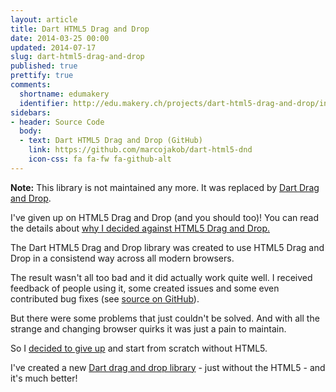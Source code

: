 ```yaml
---
layout: article
title: Dart HTML5 Drag and Drop
date: 2014-03-25 00:00
updated: 2014-07-17
slug: dart-html5-drag-and-drop
published: true
prettify: true
comments: 
  shortname: edumakery
  identifier: http://edu.makery.ch/projects/dart-html5-drag-and-drop/index.html
sidebars:
- header: Source Code
  body:
  - text: Dart HTML5 Drag and Drop (GitHub)
    link: https://github.com/marcojakob/dart-html5-dnd
    icon-css: fa fa-fw fa-github-alt
---
```


<div class="alert alert-danger">
  <p>
    <strong>Note:</strong> This library is not maintained any more. It was replaced by <a href="/library/dart-drag-and-drop/" class="alert-link">Dart Drag and Drop</a>.
  </p>
  <p>
    I've given up on HTML5 Drag and Drop (and you should too)! You can read the details about <a href="/blog/drag-and-drop-without-html5" class="alert-link">why I decided against HTML5 Drag and Drop.</a>
  </p>
</div>

The Dart HTML5 Drag and Drop library was created to use HTML5 Drag and Drop in a consistend way across all modern browsers.

The result wasn't all too bad and it did actually work quite well. I received feedback of people using it, some created issues and some even contributed bug fixes (see [source on GitHub](https://github.com/marcojakob/dart-html5-dnd)).

But there were some problems that just couldn't be solved. And with all the strange and changing browser quirks it was just a pain to maintain.

So I [decided to give up](/blog/drag-and-drop-without-html5/) and start from scratch without HTML5.

I've created a new [Dart drag and drop library](/library/dart-drag-and-drop/) - just without the HTML5 - and it's much better! 


